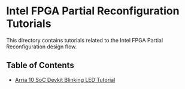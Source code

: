 # Intel FPGA Partial Reconfiguration Tutorials

This directory contains tutorials related to the Intel FPGA Partial Reconfiguration design flow.

## Table of Contents



- [Arria 10 SoC Devkit Blinking LED Tutorial](a10_soc_devkit_blinking_led/)

